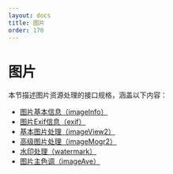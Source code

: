 ```yaml
---
layout: docs
title: 图片
order: 170
---
```


<a id="imageFop"></a>
# 图片

本节描述图片资源处理的接口规格，涵盖以下内容：

* [图片基本信息（imageInfo）][imageInfoHref]
* [图片Exif信息（exif）][exifHref]
* [基本图片处理（imageView2）][imageView2Href]
* [高级图片处理（imageMogr2）][imageMogr2Href]
* [水印处理（watermark）][watermarkHref]
* [图片主色调（imageAve）][imageAveHref]

[imageInfoHref]:    /docs/v6/api/reference/fop/image/imageinfo.html  "图片基本信息"
[exifHref]:         /docs/v6/api/reference/fop/image/exif.html       "图片Exif信息"
[imageView2Href]:   /docs/v6/api/reference/fop/image/imageview2.html  "基本图片处理"
[imageMogr2Href]:   /docs/v6/api/reference/fop/image/imagemogr2.html  "高级图片处理"
[watermarkHref]:    /docs/v6/api/reference/fop/image/watermark.html  "水印处理"
[imageAveHref]:     /docs/v6/api/reference/fop/image/imageave.html  "图片主色调"

